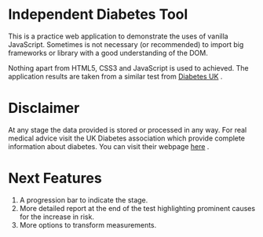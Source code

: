 # Independent Diabetes Tool

This is a practice web application to demonstrate the uses of vanilla JavaScript. Sometimes is not necessary (or recommended) to import big frameworks or library with a good understanding of the DOM.

Nothing apart from HTML5, CSS3 and JavaScript is used to achieved. The application results are taken from a similar test from [Diabetes UK](https://riskscore.diabetes.org.uk/start) .

# Disclaimer

At any stage the data provided is stored or processed in any way. For real medical advice visit the UK Diabetes association which provide complete information about diabetes. You can visit their webpage [here](https://www.diabetes.org.uk/) .

# Next Features

1. A progression bar to indicate the stage.
2. More detailed report at the end of the test highlighting prominent causes for the increase in risk.
3. More options to transform measurements.
